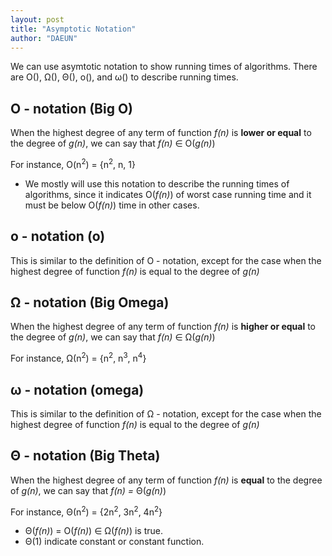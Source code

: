 ```yaml
---
layout: post
title: "Asymptotic Notation"
author: "DAEUN"
---
```


We can use asymtotic notation to show running times of algorithms. There are O(), &Omega;(), &Theta;(), o(), and &omega;() to describe running times.

## O - notation (Big O)
When the highest degree of any term of function _f(n)_ is **lower or equal** to the degree of _g(n)_, we can say that _f(n)_ &isin; O(_g(n)_)

For instance, O(n<sup>2</sup>) = {n<sup>2</sup>, n, 1}

* We mostly will use this notation to describe the running times of algorithms, since it indicates O(_f(n)_) of worst case running time and it must be below O(_f(n)_) time in other cases.

## o - notation (o)
This is similar to the definition of O - notation, except for the case when the highest degree of function _f(n)_ is equal to the degree of _g(n)_

## &Omega; - notation (Big Omega)
When the highest degree of any term of function _f(n)_ is **higher or equal** to the degree of _g(n)_, we can say that _f(n)_ &isin; &Omega;(_g(n)_)

For instance, &Omega;(n<sup>2</sup>) = {n<sup>2</sup>, n<sup>3</sup>, n<sup>4</sup>}

## &omega; - notation (omega)
This is similar to the definition of &Omega; - notation, except for the case when the highest degree of function _f(n)_ is equal to the degree of _g(n)_

## &Theta; - notation (Big Theta)
When the highest degree of any term of function _f(n)_ is **equal** to the degree of _g(n)_, we can say that _f(n) =_ &Theta;(_g(n)_)

For instance, &Theta;(n<sup>2</sup>) = {2n<sup>2</sup>, 3n<sup>2</sup>, 4n<sup>2</sup>}

* &Theta;(_f(n)_) = O(_f(n)_) &isin; &Omega;(_f(n)_) is true.
* &Theta;(1) indicate constant or constant function.